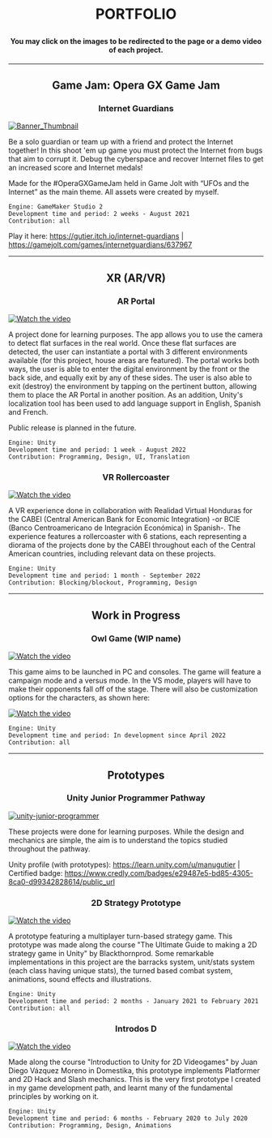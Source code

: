 <!--
**GutierManu/GutierManu** is a ✨ _special_ ✨ repository because its `README.md` (this file) appears on your GitHub profile.

Here are some ideas to get you started:

- 🔭 I’m currently working on ...
- 🌱 I’m currently learning ...
- 👯 I’m looking to collaborate on ...
- 🤔 I’m looking for help with ...
- 💬 Ask me about ...
- 📫 How to reach me: ...
- 😄 Pronouns: ...
- ⚡ Fun fact: ...
-->

# <p align=center>PORTFOLIO
#### <p align=center>You may click on the images to be redirected to the page or a demo video of each project.
--------------------------
## <p align=center>Game Jam: Opera GX Game Jam
### <p align=center>Internet Guardians

[![Banner_Thumbnail](https://user-images.githubusercontent.com/89094000/198503898-d2ba4be1-6c76-4974-a6b6-f3bb8ee56d65.png)](https://gutier.itch.io/internet-guardians)

Be a solo guardian or team up with a friend and protect the Internet together! In this shoot 'em up game you must protect the Internet from bugs that aim to corrupt it. Debug the cyberspace and recover Internet files to get an increased score and Internet medals!

Made for the #OperaGXGameJam held in Game Jolt with “UFOs and the Internet” as the main theme. All assets were created by myself.

    Engine: GameMaker Studio 2
    Development time and period: 2 weeks - August 2021
    Contribution: all

Play it here: https://gutier.itch.io/internet-guardians | https://gamejolt.com/games/internetguardians/637967

--------------------------
## <p align=center>XR (AR/VR)
### <p align=center>AR Portal

[![Watch the video](https://img.youtube.com/vi/CleX8_8_PDM/maxresdefault.jpg)](https://youtu.be/CleX8_8_PDM)

A project done for learning purposes. The app allows you to use the camera to detect flat surfaces in the real world. Once these flat surfaces are detected, the user can instantiate a portal with 3 different environments available (for this project, house areas are featured).
The portal works both ways, the user is able to enter the digital environment by the front or the back side, and equally exit by any of these sides. The user is also able to exit (destroy) the environment by tapping on the pertinent button, allowing them to place the AR Portal in another position.
As an addition, Unity's localization tool has been used to add language support in English, Spanish and French.

Public release is planned in the future.

    Engine: Unity
    Development time and period: 1 week - August 2022
    Contribution: Programming, Design, UI, Translation

### <p align=center>VR Rollercoaster

[![Watch the video](https://user-images.githubusercontent.com/89094000/198506478-06c4411a-fa19-4091-aeb7-22f3573a5549.png)](https://www.linkedin.com/posts/realidad-virtual-honduras_proyecto-bcie-vr-activity-6986455961334902785-_EOO?utm_source=share&utm_medium=member_desktop)

A VR experience done in collaboration with Realidad Virtual Honduras for the CABEI (Central American Bank for Economic Integration) -or BCIE (Banco Centroamericano de Integración Económica) in Spanish-. The experience features a rollercoaster with 6 stations, each representing a diorama of the projects done by the CABEI throughout each of the Central American countries, including relevant data on these projects.

    Engine: Unity
    Development time and period: 1 month - September 2022
    Contribution: Blocking/blockout, Programming, Design

--------------------------
## <p align=center>Work in Progress
### <p align=center>Owl Game (WIP name)

[![Watch the video](https://img.youtube.com/vi/OS6xDnV0QVA/maxresdefault.jpg)](https://youtu.be/OS6xDnV0QVA)

This game aims to be launched in PC and consoles. The game will feature a campaign mode and a versus mode. In the VS mode, players will have to make their opponents fall off of the stage. There will also be customization options for the characters, as shown here:

[![Watch the video](https://img.youtube.com/vi/G3LQ4F9yeL0/maxresdefault.jpg)](https://youtu.be/G3LQ4F9yeL0)

    Engine: Unity
    Development time and period: In development since April 2022
    Contribution: all

--------------------------
## <p align=center>Prototypes
### <p align=center>Unity Junior Programmer Pathway

[![unity-junior-programmer](https://user-images.githubusercontent.com/89094000/198504459-3e206eed-8f33-4704-a7c0-12c6902d9fa5.png)](https://learn.unity.com/pathway/junior-programmer)

These projects were done for learning purposes. While the design and mechanics are simple, the aim is to understand the topics studied throughout the pathway.

Unity profile (with prototypes): https://learn.unity.com/u/manugutier |
Certified badge: https://www.credly.com/badges/e29487e5-bd85-4305-8ca0-d99342828614/public_url

### <p align=center>2D Strategy Prototype

[![Watch the video](https://img.youtube.com/vi/KqAdgOjmlNc/maxresdefault.jpg)](https://youtu.be/KqAdgOjmlNc)

A prototype featuring a multiplayer turn-based strategy game. This prototype was made along the course "The Ultimate Guide to making a 2D strategy game in Unity" by Blackthornprod. Some remarkable implementations in this project are the barracks system, unit/stats system (each class having unique stats), the turned based combat system, animations, sound effects and illustrations.

    Engine: Unity
    Development time and period: 2 months - January 2021 to February 2021
    Contribution: all

### <p align=center>Introdos D

[![Watch the video](https://img.youtube.com/vi/FHEM14KuGVg/maxresdefault.jpg)](https://youtu.be/FHEM14KuGVg)

Made along the course "Introduction to Unity for 2D Videogames" by Juan Diego Vázquez Moreno in Domestika, this prototype implements Platformer and 2D Hack and Slash mechanics. This is the very first prototype I created in my game development path, and learnt many of the fundamental principles by working on it.

    Engine: Unity
    Development time and period: 6 months - February 2020 to July 2020
    Contribution: Programming, Design, Animations
